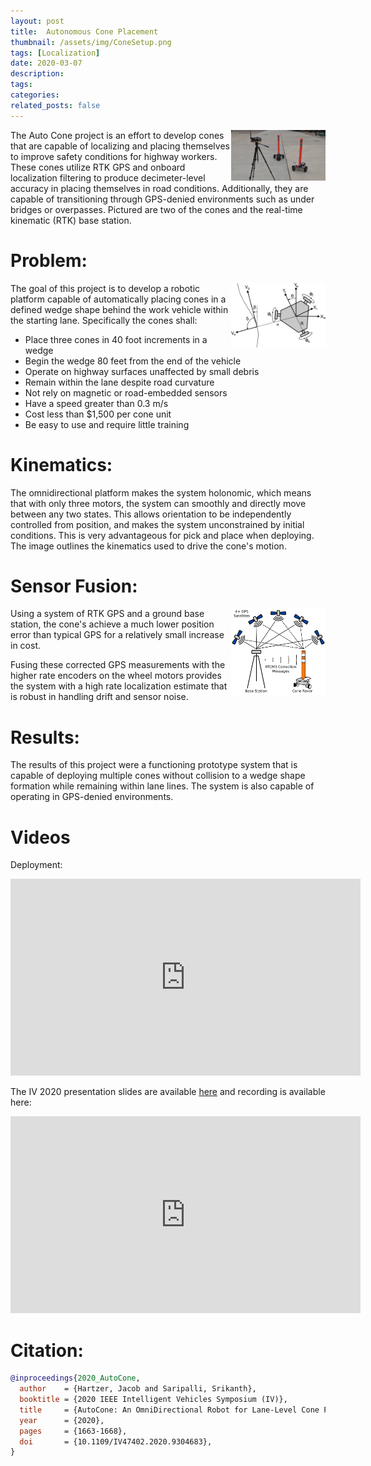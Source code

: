```yaml
---
layout: post
title:  Autonomous Cone Placement
thumbnail: /assets/img/ConeSetup.png
tags: [Localization]
date: 2020-03-07
description:
tags:
categories:
related_posts: false
---
```


<img src="/assets/img/ConeSetup.png" alt="cone" style="float:right;width:30%"/>

The Auto Cone project is an effort to develop cones that are capable of localizing and placing themselves to improve safety conditions for highway workers. These cones utilize RTK GPS and onboard localization filtering to produce decimeter-level accuracy in placing themselves in road conditions. Additionally, they are capable of transitioning through GPS-denied environments such as under bridges or overpasses. Pictured are two of the cones and the real-time kinematic (RTK) base station.

# Problem:

<img src="/assets/img/Kinematics.png" alt="Kinematics" style="float:right;width:30%"/>

The goal of this project is to develop a robotic platform capable of automatically placing cones in a defined wedge shape behind the work vehicle within the starting lane. Specifically the cones shall: 
- Place three cones in 40 foot increments in a wedge
- Begin the wedge 80 feet from the end of the vehicle
- Operate on highway surfaces unaffected by small debris
- Remain within the lane despite road curvature
- Not rely on magnetic or road-embedded sensors
- Have a speed greater than 0.3 m/s
- Cost less than $1,500 per cone unit
- Be easy to use and require little training


# Kinematics:

The omnidirectional platform makes the system holonomic, which means that with only three motors, the system can smoothly and directly move between any two states. This allows orientation to be independently controlled from position, and makes the system unconstrained by initial conditions. This is very advantageous for pick and place when deploying. The image outlines the kinematics used to drive the cone's motion. 

# Sensor Fusion:

<img src="/assets/img/RTK.png" alt="RTK GPS" style="float:right;width:30%"/>

Using a system of RTK GPS and a ground base station, the cone's achieve a much lower position error than typical GPS for a relatively small increase in cost. 

Fusing these corrected GPS measurements with the higher rate encoders on the wheel motors provides the system with a high rate localization estimate that is robust in handling drift and sensor noise. 

# Results:

The results of this project were a functioning prototype system that is capable of deploying multiple cones without collision to a wedge shape formation while remaining within lane lines. The system is also capable of operating in GPS-denied environments. 

# Videos

Deployment: 
<iframe width="560" height="315" src="https://www.youtube.com/embed/0hgOc2csaWE" frameborder="0" allow="accelerometer; autoplay; clipboard-write; encrypted-media; gyroscope; picture-in-picture" allowfullscreen></iframe>

The IV 2020 presentation slides are available [here]({{site.baseurl}}/assets/pdf/2020-06-IV.pdf) and recording is available here:
<iframe width="560" height="315" src="https://www.youtube.com/embed/cbcMwYcLUmk" frameborder="0" allow="accelerometer; autoplay; clipboard-write; encrypted-media; gyroscope; picture-in-picture" allowfullscreen></iframe>

# Citation:

```bibtex
@inproceedings{2020_AutoCone,
  author    = {Hartzer, Jacob and Saripalli, Srikanth},
  booktitle = {2020 IEEE Intelligent Vehicles Symposium (IV)},
  title     = {AutoCone: An OmniDirectional Robot for Lane-Level Cone Placement},
  year      = {2020},
  pages     = {1663-1668},
  doi       = {10.1109/IV47402.2020.9304683},
}
```